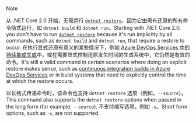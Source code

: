 > [!NOTE]
> <span data-ttu-id="6cd3a-101">从 .NET Core 2.0 开始，无需运行 [`dotnet restore`](~/docs/core/tools/dotnet-restore.md)，因为它由需有还原的所有命令隐式运行，如 `dotnet build` 和 `dotnet run`。</span><span class="sxs-lookup"><span data-stu-id="6cd3a-101">Starting with .NET Core 2.0, you don't have to run [`dotnet restore`](~/docs/core/tools/dotnet-restore.md) because it's run implicitly by all commands, such as `dotnet build` and `dotnet run`, that require a restore to occur.</span></span> <span data-ttu-id="6cd3a-102">在执行显式还原有意义的某些情况下，例如 [Azure DevOps Services 中的持续集成生成](/azure/devops/build-release/apps/aspnet/build-aspnet-core)中，或在需要显式控制还原发生时间的生成系统中，它仍然是有效的命令。</span><span class="sxs-lookup"><span data-stu-id="6cd3a-102">It's still a valid command in certain scenarios where doing an explicit restore makes sense, such as [continuous integration builds in Azure DevOps Services](/azure/devops/build-release/apps/aspnet/build-aspnet-core) or in build systems that need to explicitly control the time at which the restore occurs.</span></span>
>
> <span data-ttu-id="6cd3a-103">以长格式传递命令时，该命令也支持 `dotnet restore` 选项（例如，`--source`）。</span><span class="sxs-lookup"><span data-stu-id="6cd3a-103">This command also supports the `dotnet restore` options when passed in the long form (for example, `--source`).</span></span> <span data-ttu-id="6cd3a-104">不支持缩写选项，例如 `-s`。</span><span class="sxs-lookup"><span data-stu-id="6cd3a-104">Short form options, such as `-s`, are not supported.</span></span>
